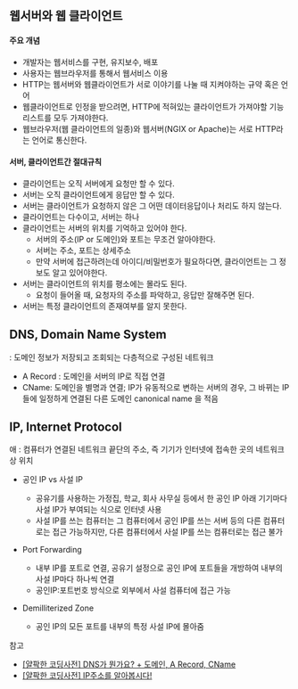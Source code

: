 ## 웹서버와 웹 클라이언트

#### 주요 개념

- 개발자는 웹서비스를 구현, 유지보수, 배포
- 사용자는 웹브라우저를 통해서 웹서비스 이용
- HTTP는 웹서버와 웹클라이언트가 서로 이야기를 나눌 때 지켜야하는 규약 혹은 언어
- 웹클라이언트로 인정을 받으려면, HTTP에 적혀있는 클라이언트가 가져야할 기능리스트를 모두 가져야한다.
- 웹브라우저(웹 클라이언트의 일종)와 웹서버(NGIX or Apache)는 서로 HTTP라는 언어로 통신한다.

#### 서버, 클라이언트간 절대규칙

- 클라이언트는 오직 서버에게 요청만 할 수 있다.
- 서버는 오직 클라이언트에게 응답만 할 수 있다.
- 서버는 클라이언트가 요청하지 않은 그 어떤 데이터응답이나 처리도 하지 않는다.
- 클라이언트는 다수이고, 서버는 하나
- 클라이언트는 서버의 위치를 기억하고 있어야 한다.
  - 서버의 주소(IP or 도메인)와 포트는 무조건 알아야한다.
  - 서버는 주소, 포트는 상세주소
  - 만약 서버에 접근하려는데 아이디/비밀번호가 필요하다면, 클라이언트는 그 정보도 알고 있어야한다.
- 서버는 클라이언트의 위치를 평소에는 몰라도 된다.
  - 요청이 들어올 때, 요청자의 주소를 파악하고, 응답만 잘해주면 된다.
- 서버는 특정 클라이언트의 존재여부를 알지 못한다.

## DNS, Domain Name System

: 도메인 정보가 저장되고 조회되는 다층적으로 구성된 네트워크

- A Record : 도메인을 서버의 IP로 직접 연결
- CName: 도메인을 별명과 연결; IP가 유동적으로 변하는 서버의 경우, 그 바뀌는 IP들에 일정하게 연결된 다른 도메인 canonical name 을 적음

## IP, Internet Protocol

애
: 컴퓨터가 연결된 네트워크 끝단의 주소, 즉 기기가 인터넷에 접속한 곳의 네트워크상 위치

- 공인 IP vs 사설 IP

  - 공유기를 사용하는 가정집, 학교, 회사 사무실 등에서 한 공인 IP 아래 기기마다 사설 IP가 부여되는 식으로 인터넷 사용
  - 사설 IP를 쓰는 컴퓨터는 그 컴퓨터에서 공인 IP를 쓰는 서버 등의 다른 컴퓨터로는 접근 가능하지만, 다른 컴퓨터에서 사설 IP를 쓰는 컴퓨터로는 접근 불가

- Port Forwarding

  - 내부 IP를 포트로 연결, 공유기 설정으로 공인 IP에 포트들을 개방하여 내부의 사설 IP마다 하나씩 연결
  - 공인IP:포트번호 방식으로 외부에서 사설 컴퓨터에 접근 가능

- Demilliterized Zone
  - 공인 IP의 모든 포트를 내부의 특정 사설 IP에 몰아줌

참고

- [[얄팍한 코딩사전] DNS가 뭔가요? + 도메인, A Record, CName](https://youtu.be/6fc9NAQkcv0)
- [[얄팍한 코딩사전] IP주소를 알아봅시다!](https://youtu.be/GK3h936Co-k)

